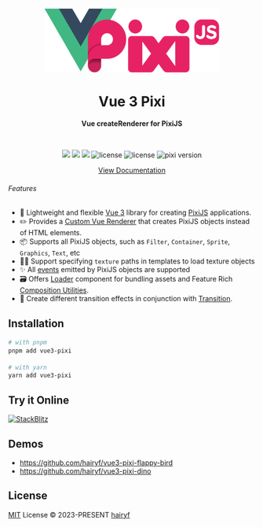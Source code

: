 <p align="center">
  <img height="130px" src="./docs/public/logo.svg" />
</p>

<h1 align="center">Vue 3 Pixi</h1>

<p align="center">
  <strong>Vue createRenderer for PixiJS</strong>
</p>

<br />

<p align="center">
  <img src="https://img.shields.io/github/forks/hairyf/vue3-pixi.svg?style=flat-square" />
  <img src="https://img.shields.io/github/stars/hairyf/vue3-pixi.svg?style=flat-square" />
  <img src="https://img.shields.io/npm/dm/vue3-pixi.svg?style=flat-square" />
  <img src="https://img.shields.io/npm/v/vue3-pixi?color=a1b858&style=flat-square" alt="license" />
  <img src="https://img.shields.io/badge/license-MIT-green.svg?style=flat-square" alt="license" />
  <img src="https://img.shields.io/badge/pixi-v7+-ff69b4.svg?style=flat-square" alt="pixi version" />
</p>

<p align="center">
  <a href="https://vue3-pixi.vercel.app/">View Documentation</a>
</p>

###### Features

- 💚 Lightweight and flexible [Vue 3](https://vuejs.org/) library for creating [PixiJS](https://pixijs.com/) applications.
- ✏️ Provides a [Custom Vue Renderer](https://vuejs.org/api/custom-renderer.html#custom-renderer-api) that creates PixiJS objects instead of HTML elements.
- 📦 Supports all PixiJS objects, such as `Filter`, `Container`, `Sprite`, `Graphics`, `Text`, etc
- 🧑‍💻 Support specifying `texture` paths in templates to load texture objects
- ✨ All [events](https://pixijs.download/release/docs/PIXI.Sprite.html#onclick) emitted by PixiJS objects are supported
- 🗃️ Offers [Loader](https://vue3-pixi.vercel.app//guide/components/loader) component for bundling assets and Feature Rich [Composition Utilities](https://vue3-pixi.vercel.app//guide/composition-api/on-tick).
- 💫 Create different transition effects in conjunction with [Transition](https://vue3-pixi.vercel.app//guide/components/transition.html).

## Installation

```sh
# with pnpm
pnpm add vue3-pixi

# with yarn
yarn add vue3-pixi
```

## Try it Online

[![StackBlitz](https://developer.stackblitz.com/img/open_in_stackblitz.svg)](https://stackblitz.com/edit/vue3-pixi)


## Demos

- https://github.com/hairyf/vue3-pixi-flappy-bird
- https://github.com/hairyf/vue3-pixi-dino

## License

[MIT](./LICENSE) License © 2023-PRESENT [hairyf](https://github.com/hairyf)
